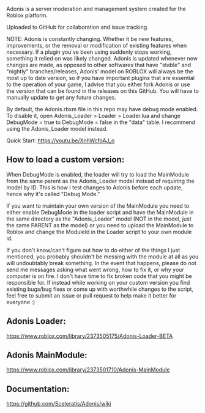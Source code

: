 Adonis is a server moderation and management system created for the Roblox platform.

Uploaded to GitHub for collaboration and issue tracking.

NOTE: Adonis is constantly changing. Whether it be new features, improvements, or the removal or modification of existing features when necessary. If a plugin you've been using suddenly stops working, something it relied on was likely changed. Adonis is updated whenever new changes are made, as opposed to other softwares that have "stable" and "nightly" branches/releases, Adonis' model on ROBLOX will always be the most up to date version, so if you have important plugins that are essential to the operation of your game, I advise that you either fork Adonis or use the version that can be found in the releases on this GitHub. You will have to manually update to get any future changes. 

By default, the Adonis.rbxm file in this repo may have debug mode enabled. To disable it, open Adonis_Loader > Loader > Loader.lua and change DebugMode = true to DebugMode = false in the "data" table. I recommend using the Adonis_Loader model instead.

Quick Start: https://youtu.be/XnhWcfoAJ_o


## How to load a custom version:
When DebugMode is enabled, the loader will try to load the MainModule from the same parent as the Adonis_Loader model instead of requiring the model by ID. This is how I test changes to Adonis before each update, hence why it's called "Debug Mode."

If you want to maintain your own version of the MainModule you need to either enable DebugMode in the loader script and have the MainModule in the same directory as the "Adonis_Loader" model (NOT in the model, just the same PARENT as the model) or you need to upload the MainModule to Roblox and change the ModuleId in the Loader script to your own module id.

If you don't know/can't figure out how to do either of the things I just mentioned, you probably shouldn't be messing with the module at all as you will undoubtably break something. In the event that happens, please do not send me messages asking what went wrong, how to fix it, or why your computer is on fire. I don't have time to fix broken code that you might be responsible for. If instead while working on your custom version you find existing bugs/bug fixes or come up with worthwhile changes to the script, feel free to submit an issue or pull request to help make it better for everyone :)

## Adonis Loader:

https://www.roblox.com/library/2373505175/Adonis-Loader-BETA


## Adonis MainModule:

https://www.roblox.com/library/2373501710/Adonis-MainModule


## Documentation:

https://github.com/Sceleratis/Adonis/wiki
